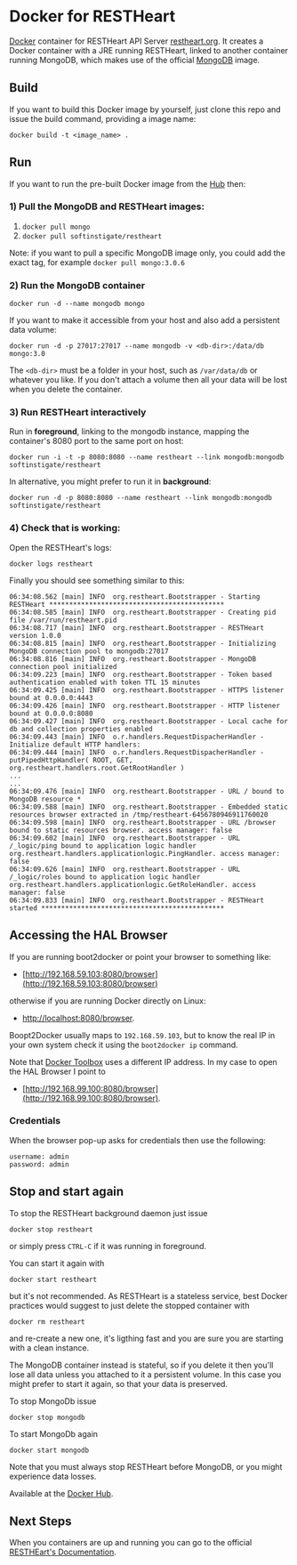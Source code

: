 # Docker for RESTHeart

[Docker](https://www.docker.com) container for RESTHeart API Server [restheart.org](http://restheart.org).
It creates a Docker container with a JRE running RESTHeart, linked to another container running MongoDB, which makes use of the official [MongoDB](https://registry.hub.docker.com/_/mongo/) image.

## Build

If you want to build this Docker image by yourself, just clone this repo and issue the build command, providing a image name:

    docker build -t <image_name> .

## Run

If you want to run the pre-built Docker image from the [Hub](https://hub.docker.com/r/softinstigate/restheart/) then:

### 1) Pull the MongoDB and RESTHeart images: 

 1. `docker pull mongo`
 1. `docker pull softinstigate/restheart`

 Note: if you want to pull a specific MongoDB image only, you could add the exact tag, for example `docker pull mongo:3.0.6`

### 2) Run the MongoDB container 

    docker run -d --name mongodb mongo

If you want to make it accessible from your host and also add a persistent data volume:

    docker run -d -p 27017:27017 --name mongodb -v <db-dir>:/data/db mongo:3.0

The `<db-dir>` must be a folder in your host, such as `/var/data/db` or whatever you like. If you don't attach a volume then all your data will be lost when you delete the container.

### 3) Run RESTHeart interactively

Run in **foreground**, linking to the mongodb instance, mapping the container's 8080 port to the same port on host: 

    docker run -i -t -p 8080:8080 --name restheart --link mongodb:mongodb softinstigate/restheart

In alternative, you might prefer to run it in **background**:

    docker run -d -p 8080:8080 --name restheart --link mongodb:mongodb softinstigate/restheart

### 4) Check that is working:

Open the RESTHeart's logs:

    docker logs restheart

Finally you should see something similar to this:

```
06:34:08.562 [main] INFO  org.restheart.Bootstrapper - Starting RESTHeart ********************************************
06:34:08.585 [main] INFO  org.restheart.Bootstrapper - Creating pid file /var/run/restheart.pid
06:34:08.717 [main] INFO  org.restheart.Bootstrapper - RESTHeart version 1.0.0
06:34:08.815 [main] INFO  org.restheart.Bootstrapper - Initializing MongoDB connection pool to mongodb:27017 
06:34:08.816 [main] INFO  org.restheart.Bootstrapper - MongoDB connection pool initialized
06:34:09.223 [main] INFO  org.restheart.Bootstrapper - Token based authentication enabled with token TTL 15 minutes
06:34:09.425 [main] INFO  org.restheart.Bootstrapper - HTTPS listener bound at 0.0.0.0:4443
06:34:09.426 [main] INFO  org.restheart.Bootstrapper - HTTP listener bound at 0.0.0.0:8080
06:34:09.427 [main] INFO  org.restheart.Bootstrapper - Local cache for db and collection properties enabled
06:34:09.443 [main] INFO  o.r.handlers.RequestDispacherHandler - Initialize default HTTP handlers:
06:34:09.444 [main] INFO  o.r.handlers.RequestDispacherHandler - putPipedHttpHandler( ROOT, GET, org.restheart.handlers.root.GetRootHandler )
...
...
06:34:09.476 [main] INFO  org.restheart.Bootstrapper - URL / bound to MongoDB resource *
06:34:09.588 [main] INFO  org.restheart.Bootstrapper - Embedded static resources browser extracted in /tmp/restheart-6456780946911760020
06:34:09.598 [main] INFO  org.restheart.Bootstrapper - URL /browser bound to static resources browser. access manager: false
06:34:09.602 [main] INFO  org.restheart.Bootstrapper - URL /_logic/ping bound to application logic handler org.restheart.handlers.applicationlogic.PingHandler. access manager: false
06:34:09.626 [main] INFO  org.restheart.Bootstrapper - URL /_logic/roles bound to application logic handler org.restheart.handlers.applicationlogic.GetRoleHandler. access manager: false
06:34:09.833 [main] INFO  org.restheart.Bootstrapper - RESTHeart started **********************************************
```

## Accessing the HAL Browser

If you are running boot2docker or point your browser to something like:

 * [http://192.168.59.103:8080/browser](http://192.168.59.103:8080/browser)

otherwise if you are running Docker directly on Linux:

 * [http://localhost:8080/browser](http://localhost:8080/browser).

Boopt2Docker usually maps to `192.168.59.103`, but to know the real IP in your own system check it using the `boot2docker ip` command.

Note that [Docker Toolbox](https://www.docker.com/toolbox) uses a different IP address. In  my case to open the HAL Browser I point to

 * [http://192.168.99.100:8080/browser](http://192.168.99.100:8080/browser).

### Credentials

When the browser pop-up asks for credentials then use the following:
    
    username: admin
    password: admin

## Stop and start again

To stop the RESTHeart background daemon just issue

    docker stop restheart

or simply press `CTRL-C` if it was running in foreground.

You can start it again with

    docker start restheart

but it's not recommended. As RESTHeart is a stateless service, best Docker practices would suggest to just delete the stopped container with

    docker rm restheart

and re-create a new one, it's ligthing fast and you are sure you are starting with a clean instance.

The MongoDB container instead is stateful, so if you delete it then you'll lose all data unless you attached to it a persistent volume. In this case you might prefer to start it again, so that your data is preserved.

To stop MongoDb issue

    docker stop mongodb

To start MongoDb again

    docker start mongodb

Note that you must always stop RESTHeart before MongoDB, or you might experience data losses.

Available at the [Docker Hub](https://registry.hub.docker.com/u/softinstigate/restheart/).

## Next Steps

When you containers are up and running you can go to the official [RESTHEart's Documentation](https://softinstigate.atlassian.net/wiki/display/RH/Documentation).

